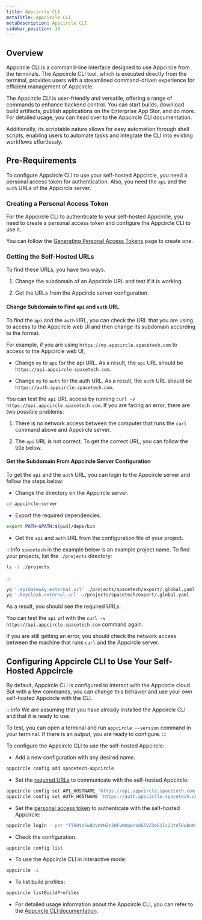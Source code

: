 ```yaml
---
title: Appcircle CLI
metaTitle: Appcircle CLI
metaDescription: Appcircle CLI
sidebar_position: 14
---
```


## Overview

Appcircle CLI is a command-line interface designed to use Appcircle from the terminals. The Appcircle CLI tool, which is executed directly from the terminal, provides users with a streamlined command-driven experience for efficient management of Appcircle.

The Appcircle CLI is user-friendly and versatile, offering a range of commands to enhance backend control. You can start builds, download build artifacts, publish applications on the Enterprise App Stor, and do more. For detailed usage, you can head over to the Appcircle CLI documentation.

Additionally, its scriptable nature allows for easy automation through shell scripts, enabling users to automate tasks and integrate the CLI into existing workflows effortlessly.

## Pre-Requirements

To configure Appcircle CLI to use your self-hosted Appcircle, you need a personal access token for authentication. Also, you need the `api` and the `auth` URLs of the Appcircle server.

### Creating a Personal Access Token

For the Appcircle CLI to authenticate to your self-hosted Appcircle, you need to create a personal access token and configure the Appcircle CLI to use it.

You can follow the [Generating Personal Access Tokens](../../appcircle-api/api-authentication.md#generatingmanaging-the-personal-access-tokens) page to create one.

### Getting the Self-Hosted URLs

To find these URLs, you have two ways.

1. Change the subdomain of an Appcircle URL and test if it is working.

2. Get the URLs from the Appcircle server configuration.

#### Change Subdomain to Find `api` and `auth` URL

To find the `api` and the `auth` URL, you can check the URL that you are using to access to the Appcircle web UI and then change its subdomain according to the format.

For example, if you are using `https://my.appcircle.spacetech.com` to access to the Appcircle web UI,

- Change `my` to `api` for the api URL. As a result, the `api` URL should be `https://api.appcircle.spacetech.com`.

- Change `my` to `auth` for the auth URL. As a result, the `auth` URL should be `https://auth.appcircle.spacetech.com`.

You can test the `api` URL access by running `curl -v https://api.appcircle.spacetech.com`. If you are facing an error, there are two possible problems:

1. There is no network access between the computer that runs the `curl` command above and Appcircle server.

2. The `api` URL is not correct. To get the correct URL, you can follow the title below.

#### Get the Subdomain From Appcircle Server Configuration

To get the `api` and the `auth` URL, you can login to the Appcircle server and follow the steps below:

- Change the directory on the Appcircle server.

```bash
cd appcircle-server
```

- Export the required dependencies.

```bash
export PATH=$PATH:$(pwd)/deps/bin
```

- Get the `api` and `auth` URL from the configuration file of your project.

:::info
`spacetech` in the example below is an example project name. To find your projects, list the `./projects` directory:

```bash
ls -l ./projects
```

:::

```bash
yq '.apiGateway.external.url' ./projects/spacetech/export/.global.yaml && \
yq '.keycloak.external.url' ./projects/spacetech/export/.global.yaml
```

As a result, you should see the required URLs.

You can test the `api` url with the `curl -v https://api.appcircle.spacetech.com` command again.

If you are still getting an error, you should check the network access between the machine that runs `curl` and the Appcircle server.

## Configuring Appcircle CLI to Use Your Self-Hosted Appcircle

By default, Appcircle CLI is configured to interact with the Appcircle cloud. But with a few commands, you can change this behavior and use your own self-hosted Appcircle with the CLI.

:::info
We are assuming that you have already installed the Appcircle CLI and that it is ready to use.

To test, you can open a terminal and run `appcircle --version` command in your terminal. If there is an output, you are ready to configure.
:::

To configure the Appcircle CLI to use the self-hosted Appcircle:

- Add a new configuration with any desired name.

```bash
appcircle config add spacetech-appcircle
```

- Set the [required URLs](#getting-the-self-hosted-urls) to communicate with the self-hosted Appcircle:

```bash
appcircle config set API_HOSTNAME 'https://api.appcircle.spacetech.com' && \
appcircle config set AUTH_HOSTNAME 'https://auth.appcircle.spacetech.com'
```

- Set the [personal access token](#creating-a-personal-access-token) to authenticate with the self-hosted Appcircle:

```bash
appcircle login --pat "TTk0YzFwdUVmVHZrZ0FvMnUwcVdGTVZ3eE1lc2JtelEwbnN4dWtjbnFjMAscpCurFTTM4Q2VJNnZkd3Z6SnwxNzM3ODI5SIO3ODc0fGZiOTVkYTE4LWYzMDgtNDY5Yy1iNDUzLTY0MTQ3NzMzNzRhNw=="
```

- Check the configuration.

```bash
appcircle config list
```

- To use the Appcircle CLI in interactive mode:

```bash
appcircle -i
```

- To list build profiles:

```bash
appcircle listBuildProfiles
```

- For detailed usage information about the Appcircle CLI, you can refer to the [Appcircle CLI documentation](https://github.com/appcircleio/appcircle-cli#appcircle-command-line-interface).
